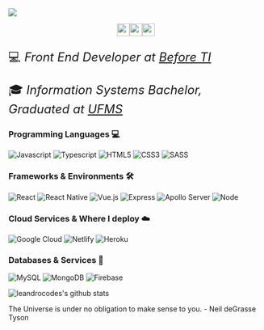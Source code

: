 


 <img align='center' src="https://i.imgur.com/CM7yzrM.png">

<p style="display: flex; justify-content: center; width: 100%"><a href="https://www.twitter.com/leandrovianam"><img src="https://img.shields.io/badge/twitter-%231DA1F2.svg?&style=for-the-badge&logo=twitter&logoColor=white" height=25></a> <a href="https://www.linkedin.com/in/leandro-viana-45a1a9168/"><img src="https://img.shields.io/badge/linkedin-%230077B5.svg?&style=for-the-badge&logo=linkedin&logoColor=white" height=25></a> <a href="https://www.instagram.com/leandrovianam/"><img src="https://img.shields.io/badge/instagram-%23E4405F.svg?&style=for-the-badge&logo=instagram&logoColor=white" height=25></a>
</p>

<p style="font-size: 24px">💻<em> Front End Developer at <a href="http://www.before.com.br">Before TI</em></a> <p>
<p style="font-size: 24px">🎓<em> Information Systems Bachelor, Graduated at <a href="https://www.ufms.br">UFMS</a>
</em></p>


### Programming Languages 💻
![Javascript](https://img.shields.io/badge/JavaScript-F7DF1E?style=for-the-badge&logo=javascript&logoColor=black)
![Typescript](https://img.shields.io/badge/TypeScript-007ACC?style=for-the-badge&logo=typescript&logoColor=white)
![HTML5](https://img.shields.io/badge/HTML5-E34F26?style=for-the-badge&logo=html5&logoColor=white)
![CSS3](https://img.shields.io/badge/CSS3-1572B6?style=for-the-badge&logo=css3&logoColor=white)
![SASS](https://img.shields.io/badge/Sass-CC6699?style=for-the-badge&logo=sass&logoColor=white)

### Frameworks & Environments 🛠️
![React](https://img.shields.io/badge/React-20232A?style=for-the-badge&logo=react&logoColor=61DAFB)
![React Native](https://img.shields.io/badge/React_Native-20232A?style=for-the-badge&logo=react&logoColor=61DAFB)
![Vue.js](https://img.shields.io/badge/Vue.js-35495E?style=for-the-badge&logo=vue.js&logoColor=4FC08D)
![Express](https://img.shields.io/badge/Express.js-404D59?style=for-the-badge)
![Apollo Server](https://img.shields.io/badge/Apollo_Server-311C87?style=for-the-badge)
![Node](https://img.shields.io/badge/Node.js-43853D?style=for-the-badge&logo=node.js&logoColor=white)

### Cloud Services & Where I deploy ☁️
![Google Cloud](https://img.shields.io/badge/Google_Cloud-4285F4?style=for-the-badge&logo=google-cloud&logoColor=white)
![Netlify](https://img.shields.io/badge/Netlify-00C7B7?style=for-the-badge&logo=netlify&logoColor=white)
![Heroku](https://img.shields.io/badge/Heroku-430098?style=for-the-badge&logo=heroku&logoColor=white)

### Databases & Services 💾
![MySQL](https://img.shields.io/badge/MySQL-00000F?style=for-the-badge&logo=mysql&logoColor=white)
![MongoDB](https://img.shields.io/badge/MongoDB-4EA94B?style=for-the-badge&logo=mongodb&logoColor=white)
![Firebase](https://img.shields.io/badge/Firebase-FFCB2D?style=for-the-badge&logo=firebase&logoColor=black)


![leandrocodes's github stats](https://github-readme-stats.vercel.app/api?username=leandrocodes&hide=contribs,issues&show_icons=true&line_height=21&theme=radical)

The Universe is under no obligation to make sense to you. - Neil deGrasse Tyson
